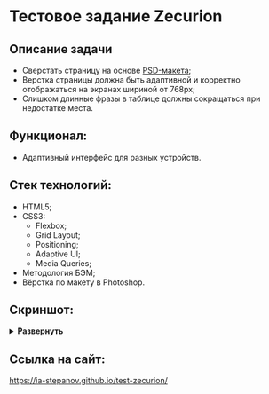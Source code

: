 # Тестовое задание Zecurion 

## Описание задачи
- Сверстать страницу на основе [PSD-макета](https://cloud.zecurion.com/index.php/s/i4Qy3WAZee8Rkix);  
- Верстка страницы должна быть адаптивной и корректно отображаться на экранах шириной от 768px;  
- Слишком длинные фразы в таблице должны сокращаться при недостатке места.

## Функционал:
- Адаптивный интерфейс для разных устройств.

## Стек технологий:
- HTML5;
- CSS3:
  - Flexbox;
  - Grid Layout;
  - Positioning;
  - Adaptive UI;
  - Media Queries;
- Методология БЭМ;
- Вёрстка по макету в Photoshop.

## Скриншот:
<details><summary><b>Развернуть</b></summary>

[![test-zecurion](https://user-images.githubusercontent.com/86494748/169055247-f7c9c1b3-fa30-4fc5-9747-2279ee87a567.jpg)](https://ia-stepanov.github.io/test-zecurion/)

</details>

## Ссылка на сайт:
https://ia-stepanov.github.io/test-zecurion/
